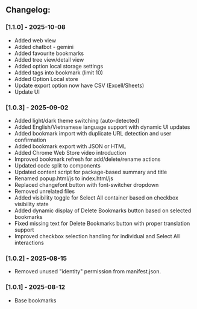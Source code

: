 <!-- ---Extension version---- -->

## Changelog:

### [1.1.0] - 2025-10-08

- Added web view
- Added chatbot - gemini
- Added favourite bookmarks
- Added tree view/detail view
- Added option local storage settings
- Added tags into bookmark (limit 10)
- Added Option Local store
- Update export option now have CSV (Excell/Sheets)
- Update UI

### [1.0.3] - 2025-09-02

- Added light/dark theme switching (auto-detected)
- Added English/Vietnamese language support with dynamic UI updates
- Added bookmark import with duplicate URL detection and user confirmation
- Added bookmark export with JSON or HTML
- Added Chrome Web Store video introduction
- Improved bookmark refresh for add/delete/rename actions
- Updated code split to components
- Updated content script for package-based summary and title
- Renamed popup.html/js to index.html/js
- Replaced changefont button with font-switcher dropdown
- Removed unrelated files
- Added visibility toggle for Select All container based on checkbox visibility state
- Added dynamic display of Delete Bookmarks button based on selected bookmarks
- Fixed missing text for Delete Bookmarks button with proper translation support
- Improved checkbox selection handling for individual and Select All interactions

### [1.0.2] - 2025-08-15

- Removed unused "identity" permission from manifest.json.

### [1.0.1] - 2025-08-12

- Base bookmarks
